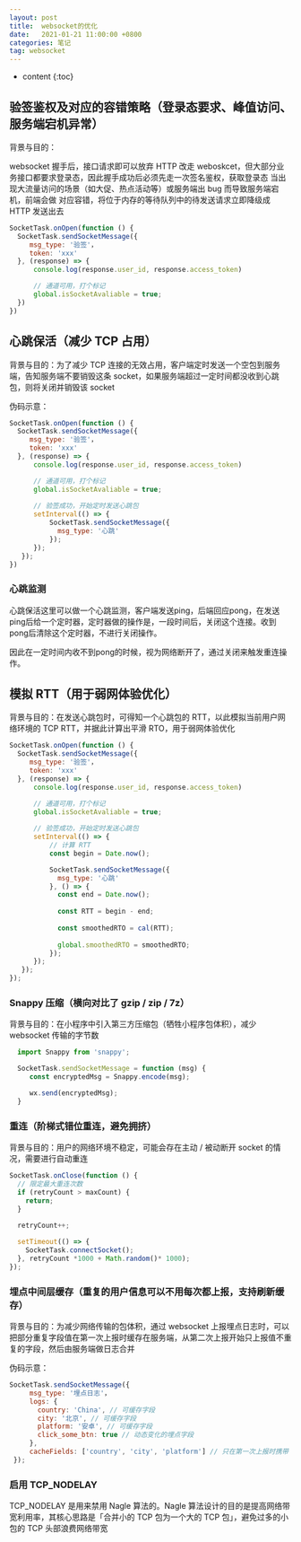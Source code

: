 ```yaml
---
layout: post
title:  websocket的优化
date:   2021-01-21 11:00:00 +0800
categories: 笔记
tag: websocket
---
```

* content
{:toc}

## 验签鉴权及对应的容错策略（登录态要求、峰值访问、服务端宕机异常）

背景与目的：

websocket 握手后，接口请求即可以放弃 HTTP 改走 weboskcet，但大部分业务接口都要求登录态，因此握手成功后必须先走一次签名鉴权，获取登录态
当出现大流量访问的场景（如大促、热点活动等）或服务端出 bug 而导致服务端宕机，前端会做 对应容错，将位于内存的等待队列中的待发送请求立即降级成 HTTP 发送出去

```js
SocketTask.onOpen(function () {
  SocketTask.sendSocketMessage({
     msg_type: '验签'，
     token: 'xxx'
  }, (response) => {
      console.log(response.user_id, response.access_token)

      // 通道可用，打个标记
      global.isSocketAvaliable = true;
  })
})
```

## 心跳保活（减少 TCP 占用）

背景与目的：为了减少 TCP 连接的无效占用，客户端定时发送一个空包到服务端，告知服务端不要销毁这条 socket，如果服务端超过一定时间都没收到心跳包，则将关闭并销毁该 socket

伪码示意：

```js
SocketTask.onOpen(function () {
  SocketTask.sendSocketMessage({
     msg_type: '验签'，
     token: 'xxx'
  }, (response) => {
      console.log(response.user_id, response.access_token)

      // 通道可用，打个标记
      global.isSocketAvaliable = true;
      
      // 验签成功，开始定时发送心跳包
      setInterval(() => {
          SocketTask.sendSocketMessage({
            msg_type: '心跳'
          });
      });
   });
})
```

### 心跳监测

心跳保活这里可以做一个心跳监测，客户端发送ping，后端回应pong，在发送ping后给一个定时器，定时器做的操作是，一段时间后，关闭这个连接。收到pong后清除这个定时器，不进行关闭操作。

因此在一定时间内收不到pong的时候，视为网络断开了，通过关闭来触发重连操作。

## 模拟 RTT（用于弱网体验优化）

背景与目的：在发送心跳包时，可得知一个心跳包的 RTT，以此模拟当前用户网络环境的 TCP RTT，并据此计算出平滑 RTO，用于弱网体验优化

```js
SocketTask.onOpen(function () {
  SocketTask.sendSocketMessage({
     msg_type: '验签'，
     token: 'xxx'
  }, (response) => {
      console.log(response.user_id, response.access_token)

      // 通道可用，打个标记
      global.isSocketAvaliable = true;
      
      // 验签成功，开始定时发送心跳包
      setInterval(() => {
          // 计算 RTT
          const begin = Date.now();

          SocketTask.sendSocketMessage({
            msg_type: '心跳'
          }, () => {
            const end = Date.now();
            
            const RTT = begin - end;
            
            const smoothedRTO = cal(RTT);
            
            global.smoothedRTO = smoothedRTO;
          });
      });
   });
});
```

### Snappy 压缩（横向对比了 gzip / zip / 7z）

背景与目的：在小程序中引入第三方压缩包（牺牲小程序包体积），减少 websocket 传输的字节数

```js
  import Snappy from 'snappy';

  SocketTask.sendSocketMessage = function (msg) {
     const encryptedMsg = Snappy.encode(msg);

     wx.send(encryptedMsg);
  }
```

### 重连（阶梯式错位重连，避免拥挤）

背景与目的：用户的网络环境不稳定，可能会存在主动 / 被动断开 socket 的情况，需要进行自动重连

```js
SocketTask.onClose(function () {
  // 限定最大重连次数
  if (retryCount > maxCount) {
    return;
  }
  
  retryCount++;

  setTimeout(() => {
    SocketTask.connectSocket();
  }, retryCount *1000 + Math.random()* 1000);
});
```

### 埋点中间层缓存（重复的用户信息可以不用每次都上报，支持刷新缓存）

背景与目的：为减少网络传输的包体积，通过 websocket 上报埋点日志时，可以把部分重复字段值在第一次上报时缓存在服务端，从第二次上报开始只上报值不重复的字段，然后由服务端做日志合并

伪码示意：

```js
SocketTask.sendSocketMessage({
     msg_type: '埋点日志'，
     logs: {
       country: 'China', // 可缓存字段
       city: '北京', // 可缓存字段
       platform: '安卓', // 可缓存字段
       click_some_btn: true // 动态变化的埋点字段
     },
     cacheFields: ['country', 'city', 'platform'] // 只在第一次上报时携带
 });
 ```

### 启用 TCP_NODELAY

TCP_NODELAY 是用来禁用 Nagle 算法的。Nagle 算法设计的目的是提高网络带宽利用率，其核心思路是「合并小的 TCP 包为一个大的 TCP 包」，避免过多的小包的 TCP 头部浪费网络带宽
